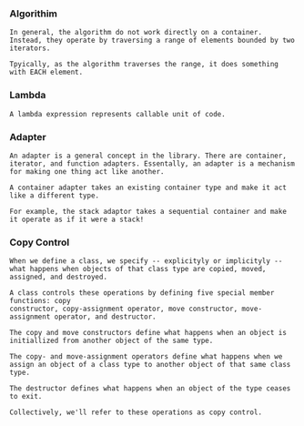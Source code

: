 ### Algorithim 
    In general, the algorithm do not work directly on a container. Instead, they operate by traversing a range of elements bounded by two iterators.

    Tpyically, as the algorithm traverses the range, it does something with EACH element.

### Lambda
    A lambda expression represents callable unit of code.

### Adapter
    An adapter is a general concept in the library. There are container, iterator, and function adapters. Essentally, an adapter is a mechanism for making one thing act like another.

    A container adapter takes an existing container type and make it act like a different type.

    For example, the stack adaptor takes a sequential container and make it operate as if it were a stack!

### Copy Control
    When we define a class, we specify -- explicityly or implicityly -- what happens when objects of that class type are copied, moved, assigned, and destroyed.

    A class controls these operations by defining five special member functions: copy 
    constructor, copy-assignment operator, move constructor, move-assignment operator, and destructor.

    The copy and move constructors define what happens when an object is initiallized from another object of the same type.

    The copy- and move-assignment operators define what happens when we assign an object of a class type to another object of that same class type.

    The destructor defines what happens when an object of the type ceases to exit. 

    Collectively, we'll refer to these operations as copy control.
